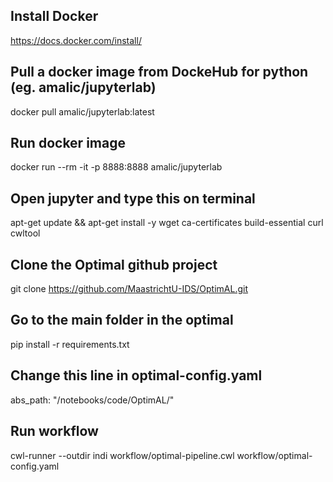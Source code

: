## Install Docker 
https://docs.docker.com/install/

## Pull a docker image from DockeHub for python (eg. amalic/jupyterlab)
docker pull amalic/jupyterlab:latest

## Run docker image
docker run --rm -it -p 8888:8888 amalic/jupyterlab

## Open jupyter and type this on terminal
apt-get update && apt-get install -y     wget     ca-certificates     build-essential     curl  cwltool

## Clone the Optimal github project
git clone https://github.com/MaastrichtU-IDS/OptimAL.git

## Go to the main folder in the optimal 
pip install -r requirements.txt

## Change this line in optimal-config.yaml 
abs_path: "/notebooks/code/OptimAL/"

## Run workflow
cwl-runner --outdir indi workflow/optimal-pipeline.cwl workflow/optimal-config.yaml 

